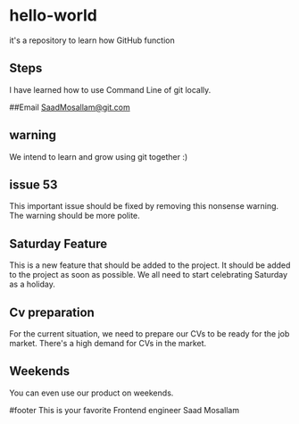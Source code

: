 # hello-world
it's a repository to learn how GitHub function
## Steps
I have learned how to use Command Line of git locally.<br />

##Email
SaadMosallam@git.com

## warning
We intend to learn and grow using git together :)

## issue 53
This important issue should be fixed by removing this nonsense warning. The warning should be more polite.

## Saturday Feature
This is a new feature that should be added to the project. It should be added to the project as soon as possible.
We all need to start celebrating Saturday as a holiday.

## Cv preparation
For the current situation, we need to prepare our CVs to be ready for the job market.
There's a high demand for CVs in the market.
## Weekends
You can even use our product on weekends.

#footer
This is your favorite Frontend engineer Saad Mosallam
